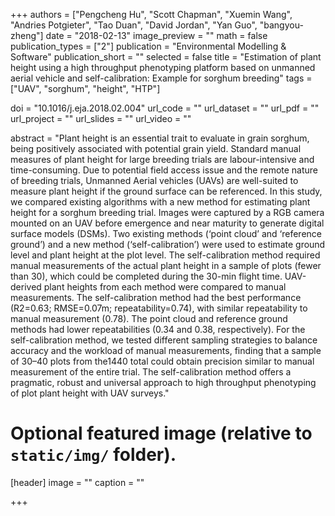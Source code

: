 +++
authors = ["Pengcheng Hu", "Scott Chapman", "Xuemin Wang", "Andries Potgieter", "Tao Duan", "David Jordan", "Yan Guo", "bangyou-zheng"]
date = "2018-02-13"
image_preview = ""
math = false
publication_types = ["2"]
publication = "Environmental Modelling & Software"
publication_short = ""
selected = false
title = "Estimation of plant height using a high throughput phenotyping platform based on unmanned aerial vehicle and self-calibration: Example for sorghum breeding"
tags = ["UAV", "sorghum", "height", "HTP"]

doi = "10.1016/j.eja.2018.02.004"
url_code = ""
url_dataset = ""
url_pdf = ""
url_project = ""
url_slides = ""
url_video = ""

abstract = "Plant height is an essential trait to evaluate in grain sorghum, being positively associated with potential grain yield. Standard manual measures of plant height for large breeding trials are labour-intensive and time-consuming. Due to potential field access issue and the remote nature of breeding trials, Unmanned Aerial vehicles (UAVs) are well-suited to measure plant height if the ground surface can be referenced. In this study, we compared existing algorithms with a new method for estimating plant height for a sorghum breeding trial. Images were captured by a RGB camera mounted on an UAV before emergence and near maturity to generate digital surface models (DSMs). Two existing methods (‘point cloud’ and ‘reference ground’) and a new method (‘self-calibration’) were used to estimate ground level and plant height at the plot level. The self-calibration method required manual measurements of the actual plant height in a sample of plots (fewer than 30), which could be completed during the 30-min flight time. UAV-derived plant heights from each method were compared to manual measurements. The self-calibration method had the best performance (R2=0.63; RMSE=0.07m; repeatability=0.74), with similar repeatability to manual measurement (0.78). The point cloud and reference ground methods had lower repeatabilities (0.34 and 0.38, respectively). For the self-calibration method, we tested different sampling strategies to balance accuracy and the workload of manual measurements, finding that a sample of 30–40 plots from the1440 total could obtain precision similar to manual measurement of the entire trial. The self-calibration method offers a pragmatic, robust and universal approach to high throughput phenotyping of plot plant height with UAV surveys."


# Optional featured image (relative to `static/img/` folder).
[header]
image = ""
caption = ""

+++
